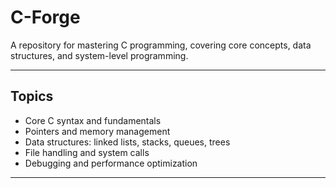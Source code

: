 # C-Forge

A repository for mastering C programming, covering core concepts, data structures, and system-level programming.

---

## Topics
- Core C syntax and fundamentals  
- Pointers and memory management  
- Data structures: linked lists, stacks, queues, trees  
- File handling and system calls  
- Debugging and performance optimization  

---

